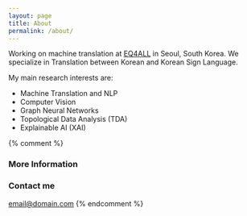 ```yaml
---
layout: page
title: About
permalink: /about/
---
```


Working on machine translation at [EQ4ALL](www.eq4all.co.kr) in Seoul, South Korea. We specialize in Translation between Korean and Korean Sign Language.

My main research interests are: 
* Machine Translation and NLP
* Computer Vision
* Graph Neural Networks
* Topological Data Analysis (TDA)
* Explainable AI (XAI)

{% comment %}
### More Information



### Contact me

[email@domain.com](mailto:email@domain.com)
{% endcomment %}
